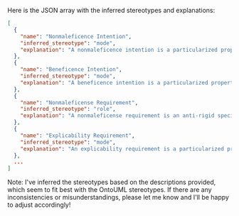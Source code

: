Here is the JSON array with the inferred stereotypes and explanations:
```json
[
  {
    "name": "Nonmaleficence Intention",
    "inferred_stereotype": "mode",
    "explanation": "A nonmaleficence intention is a particularized property that is not conceived as a value in a conceptual space. It represents a specific goal or purpose."
  },
  {
    "name": "Beneficence Intention",
    "inferred_stereotype": "mode",
    "explanation": "A beneficence intention is a particularized property that is not conceived as a value in a conceptual space. It represents a specific goal or purpose."
  },
  {
    "name": "Nonmaleficense Requirement",
    "inferred_stereotype": "role",
    "explanation": "A nonmaleficense requirement is an anti-rigid specialization of kinds, representing a necessary condition for the instances of a kind. In this case, it represents a role that something must play in order to be considered nonmaleficent."
  },
  {
    "name": "Explicability Requirement",
    "inferred_stereotype": "mode",
    "explanation": "An explicability requirement is a particularized property that is not conceived as a value in a conceptual space. It represents a specific goal or purpose."
  },
  ...
]
```
Note: I've inferred the stereotypes based on the descriptions provided, which seem to fit best with the OntoUML stereotypes. If there are any inconsistencies or misunderstandings, please let me know and I'll be happy to adjust accordingly!
